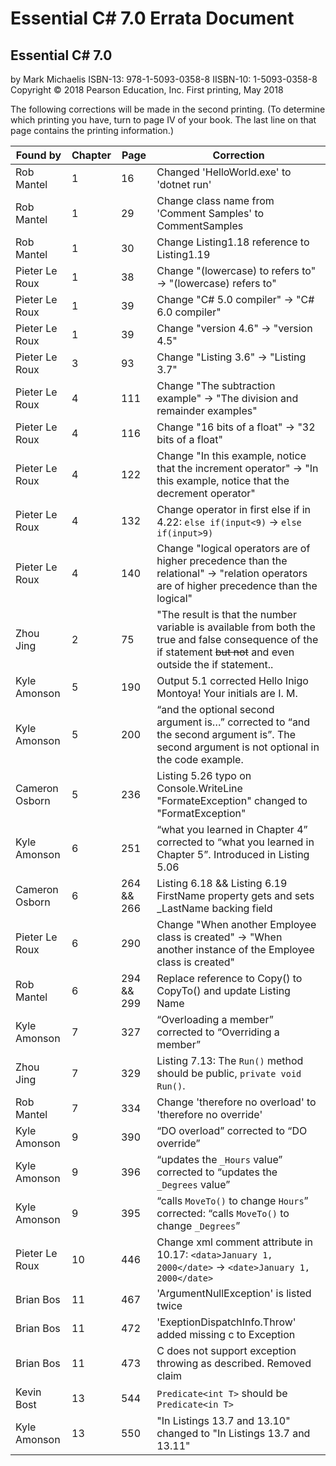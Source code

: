 # Essential C# 7.0 Errata Document

## Essential C# 7.0
by Mark Michaelis
ISBN-13: 978-1-5093-0358-8
IISBN-10: 1-5093-0358-8
Copyright © 2018 Pearson Education, Inc.
First printing, May 2018

The following corrections will be made in the second printing. (To determine which printing you have, turn to page IV of your book. The last line on that page contains the printing information.)

| Found by       | Chapter | Page       | Correction                                                                                                                                                        |
| -------------- | ------- | ---------- | ----------------------------------------------------------------------------------------------------------------------------------------------------------------- |
| Rob Mantel     | 1       | 16         | Changed 'HelloWorld.exe' to 'dotnet run'                                                                                                                          |
 Rob Mantel     | 1       | 29         | Change class name from 'Comment Samples' to CommentSamples
 | Rob Mantel     | 1       | 30         | Change Listing1.18 reference to Listing1.19                                                                                                                       |                                                                                                        
| Pieter Le Roux  | 1       | 38         | Change "(lowercase) to refers to" -> "(lowercase) refers to" 
| Pieter Le Roux  | 1       | 39         | Change "C# 5.0 compiler" -> "C# 6.0 compiler" 
| Pieter Le Roux  | 1       | 39         | Change "version 4.6" -> "version 4.5"
| Pieter Le Roux  | 3       | 93         | Change "Listing 3.6" -> "Listing 3.7" 
| Pieter Le Roux  | 4       | 111         | Change "The subtraction example" -> "The division and remainder examples" 
| Pieter Le Roux  | 4       | 116         | Change "16 bits of a float" -> "32 bits of a float"
| Pieter Le Roux  | 4       | 122         | Change "In this example, notice that the increment operator" -> "In this example, notice that the decrement operator" 
| Pieter Le Roux  | 4       | 132         | Change operator in first else if in 4.22: `else if(input<9)` -> `else if(input>9)` 
| Pieter Le Roux  | 4       | 140         | Change "logical operators are of higher precedence than the relational" -> "relation operators are of higher precedence than the logical" 
| Zhou Jing      | 2       | 75         | "The result is that the number variable is available from both the true and false consequence of the if statement ~~but not~~ and even outside the if statement.. |
| Kyle Amonson   | 5       | 190        | Output 5.1 corrected Hello Inigo Montoya! Your initials are I. M.                                                                                                 |
| Kyle Amonson   | 5       | 200        | “and the optional second argument is…” corrected to “and the second argument is”.  The second argument is not optional in the code example.                       |
| Cameron Osborn | 5       | 236        | Listing 5.26 typo on Console.WriteLine "FormateException" changed to "FormatException"                                                                            |
| Kyle Amonson   | 6       | 251        | “what you learned in Chapter 4” corrected to “what you learned in Chapter 5”.  Introduced in Listing 5.06                                                         |
| Cameron Osborn | 6       | 264 && 266 | Listing 6.18 && Listing 6.19 FirstName property gets and sets _LastName backing field
| Pieter Le Roux  | 6       | 290         | Change "When another Employee class is created" -> "When another instance of the Employee class is created"                                                                              |
| Rob Mantel     | 6       | 294 && 299 | Replace reference to Copy() to CopyTo() and update Listing Name                                                                                                   |
| Kyle Amonson   | 7       | 327        | “Overloading a member” corrected to “Overriding a member”                                                                                                         |
| Zhou Jing      | 7       | 329        | Listing 7.13: The `Run()` method should be public, `private void Run()`.                                                                                          |
| Rob Mantel     | 7       | 334        | Change 'therefore no overload' to 'therefore no override'                                                                                                         |
| Kyle Amonson   | 9       | 390        | “DO overload” corrected to “DO override”                                                                                                                          |
| Kyle Amonson   | 9       | 396        | “updates the `_Hours` value” corrected to “updates the `_Degrees` value”                                                                                          |
| Kyle Amonson   | 9       | 395        | “calls `MoveTo()` to change `Hours`” corrected: “calls `MoveTo()` to change `_Degrees`”
| Pieter Le Roux  | 10       | 446         | Change xml comment attribute in 10.17: `<data>January 1, 2000</date>` -> `<date>January 1, 2000</date>`                                                                              |
| Brian Bos      | 11      | 467        | 'ArgumentNullException' is listed twice                                                                                                                           |
| Brian Bos      | 11      | 472        | 'ExeptionDispatchInfo.Throw' added missing c to Exception                                                                                                         |
| Brian Bos      | 11      | 473        | C does not support exception throwing as described. Removed claim                                                                                                 |
| Kevin Bost     | 13      | 544        | `Predicate<int T>` should be `Predicate<in T>`                                                                                                                    |
| Kyle Amonson   | 13      | 550        | "In Listings 13.7 and 13.10" changed to "In Listings 13.7 and 13.11"                                                                                              |
